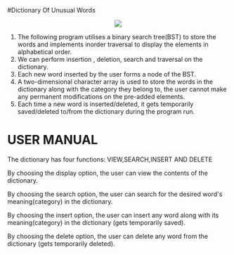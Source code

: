 #Dictionary Of Unusual Words
<p align="center">
  <img src="https://forthebadge.com/images/badges/made-with-c.svg">
</p>

1. The following program utilises a binary search tree(BST) to store the words and implements inorder traversal to display the elements in alphabetical order.
2. We can perform insertion , deletion, search and traversal on the dictionary.
3. Each new word inserted by the user forms a node of the BST.
4. A two-dimensional character array is used to store the words in the dictionary along with the category they belong to, the user cannot make any permanent modifications on the pre-added elements.
5. Each time a new word is inserted/deleted, it gets temporarily saved/deleted to/from the dictionary during the program run.



# USER MANUAL
The dictionary has four functions:
VIEW,SEARCH,INSERT AND DELETE

By choosing the display option, the user can view the contents of the dictionary.

By choosing the search option, the user can search for the desired word's meaning(category) in the dictionary.

By choosing the insert option, the user can insert any word along with its meaning(category) in the dictionary (gets temporarily saved).

By choosing the delete option, the user can delete any word from the dictionary (gets temporarily deleted).
